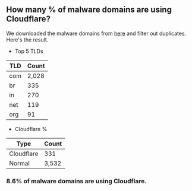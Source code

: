## How many % of malware domains are using Cloudflare?


We downloaded the malware domains from [here](https://urlhaus.abuse.ch) and filter out duplicates.
Here's the result.


[//]: # (start replacement)


- Top 5 TLDs

| TLD | Count |
| --- | --- |
| com | 2,028 |
| br | 335 |
| in | 270 |
| net | 119 |
| org | 91 |


- Cloudflare %

| Type | Count |
| --- | --- |
| Cloudflare | 331 |
| Normal | 3,532 |


### 8.6% of malware domains are using Cloudflare.